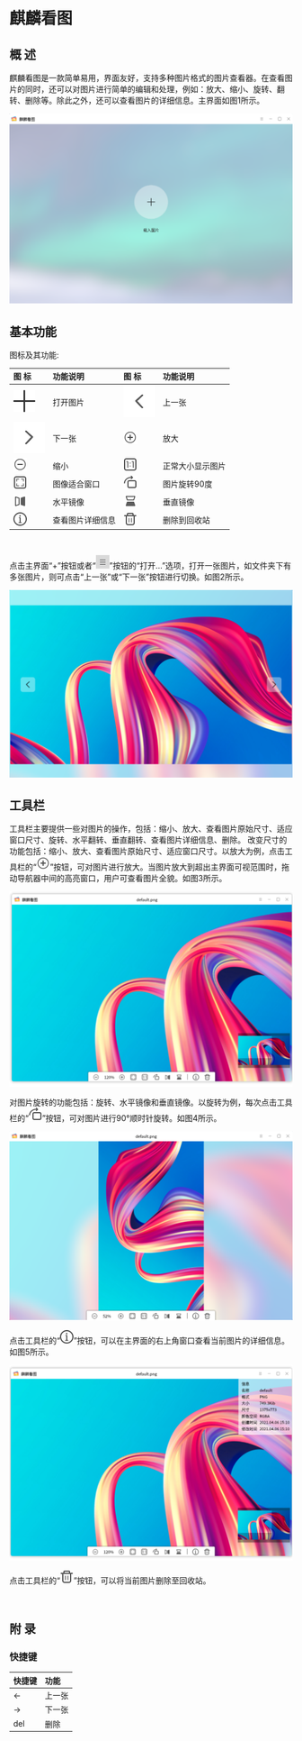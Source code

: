 # 麒麟看图
## 概 述
麒麟看图是一款简单易用，界面友好，支持多种图片格式的图片查看器。在查看图片的同时，还可以对图片进行简单的编辑和处理，例如：放大、缩小、旋转、翻转、删除等。除此之外，还可以查看图片的详细信息。主界面如图1所示。

![图 1 麒麟看图主界面-big](image/main.png)
<br>

## 基本功能
图标及其功能:

|图 标	|功能说明	|图 标|	功能说明
| :------------ | :------------ | :------------ | :------------ |
|![](image/btn0.png)|	打开图片	|![](image/btn1.png)|	上一张
|![](image/btn2.png)|	下一张|![](image/btn3.png)|	放大
|![](image/btn4.png)|	缩小|![](image/btn5.png)|	正常大小显示图片
|![](image/btn6.png)|	图像适合窗口|![](image/btn7.png)|图片旋转90度
|![](image/btn8.png)|	水平镜像|![](image/btn9.png)|垂直镜像
|![](image/btn10.png)|	查看图片详细信息|![](image/btn11.png)| 删除到回收站

<br>

点击主界面“+”按钮或者“![](image/menu1.png)”按钮的“打开...”选项，打开一张图片，如文件夹下有多张图片，则可点击“上一张”或“下一张”按钮进行切换。如图2所示。

![图 2 打开图片-big](image/openImage.png)
<br>

## 工具栏
工具栏主要提供一些对图片的操作，包括：缩小、放大、查看图片原始尺寸、适应窗口尺寸、旋转、水平翻转、垂直翻转、查看图片详细信息、删除。
改变尺寸的功能包括：缩小、放大、查看图片原始尺寸、适应窗口尺寸。以放大为例，点击工具栏的“![](image/btn3.png)”按钮，可对图片进行放大。当图片放大到超出主界面可视范围时，拖动导航器中间的高亮窗口，用户可查看图片全貌。如图3所示。

![图 3 放大——导航器-big](image/enlarge1.png)

对图片旋转的功能包括：旋转、水平镜像和垂直镜像。以旋转为例，每次点击工具栏的“![](image/btn7.png)”按钮，可对图片进行90°顺时针旋转。如图4所示。

![图 4 旋转-big](image/rorate.png)

点击工具栏的“![](image/btn10.png)”按钮，可以在主界面的右上角窗口查看当前图片的详细信息。如图5所示。

![图 5 查看详细信息-big](image/information1.png)

点击工具栏的“![](image/btn11.png)”按钮，可以将当前图片删除至回收站。

<br>

## 附 录
### 快捷键

| 快捷键 | 功能 |
| :------------ | :------------ | 
|← | 上一张
|→ | 下一张
|del | 删除

